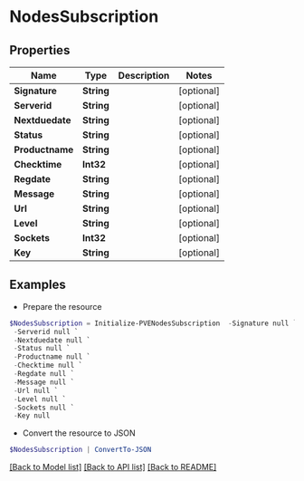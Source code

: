 # NodesSubscription
## Properties

Name | Type | Description | Notes
------------ | ------------- | ------------- | -------------
**Signature** | **String** |  | [optional] 
**Serverid** | **String** |  | [optional] 
**Nextduedate** | **String** |  | [optional] 
**Status** | **String** |  | [optional] 
**Productname** | **String** |  | [optional] 
**Checktime** | **Int32** |  | [optional] 
**Regdate** | **String** |  | [optional] 
**Message** | **String** |  | [optional] 
**Url** | **String** |  | [optional] 
**Level** | **String** |  | [optional] 
**Sockets** | **Int32** |  | [optional] 
**Key** | **String** |  | [optional] 

## Examples

- Prepare the resource
```powershell
$NodesSubscription = Initialize-PVENodesSubscription  -Signature null `
 -Serverid null `
 -Nextduedate null `
 -Status null `
 -Productname null `
 -Checktime null `
 -Regdate null `
 -Message null `
 -Url null `
 -Level null `
 -Sockets null `
 -Key null
```

- Convert the resource to JSON
```powershell
$NodesSubscription | ConvertTo-JSON
```

[[Back to Model list]](../README.md#documentation-for-models) [[Back to API list]](../README.md#documentation-for-api-endpoints) [[Back to README]](../README.md)

